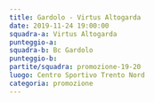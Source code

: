 ```yaml
---
title: Gardolo - Virtus Altogarda
date: 2019-11-24 19:00:00
squadra-a: Virtus Altogarda
punteggio-a: 
squadra-b: Bc Gardolo
punteggio-b: 
partite/squadra: promozione-19-20
luogo: Centro Sportivo Trento Nord
categoria: promozione
---
```

